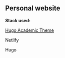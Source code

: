 ## Personal website

<b>Stack used:</b>

[Hugo Academic Theme](https://github.com/wowchemy/starter-hugo-academic)

Netlify

Hugo
